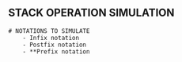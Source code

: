 ## STACK OPERATION SIMULATION 
	# NOTATIONS TO SIMULATE
		- Infix notation
		- Postfix notation
		- **Prefix notation
